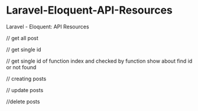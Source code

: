 # Laravel-Eloquent-API-Resources
Laravel - Eloquent: API Resources



// get all post 

// get single id 

// get single id of function index and checked by function show about find id or not found

// creating posts

// update posts

//delete posts

